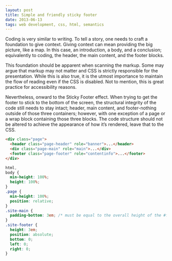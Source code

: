 ```yaml
---
layout: post
title: Simple and friendly sticky footer
date: 2013-06-13
tags: web development, css, html, semantics
---
```


Coding is very similar to writing. To tell a story, one needs to craft a foundation to give context. Giving context can mean providing the big picture, like a map. In this case, an introduction, a body, and a conclusion; equivalently to coding, the header, the main content, and the footer blocks.

This foundation should be apparent when scanning the markup. Some may argue that markup may not matter and CSS is strictly responsible for the presentation. While this is also true, it is the utmost importance to maintain the flow of reading even if the CSS is disabled. Not to mention, this is great practice for accessibility reasons.

Nevertheless, onward to the Sticky Footer effect. When trying to get the footer to stick to the bottom of the screen, the structural integrity of the code still needs to stay intact; header, main content, and footer-nothing outside of those three containers; however, with one exception of a page or a wrap block containing those three blocks. The code structure should not be altered to achieve the appearance of how it’s rendered, leave that to the CSS.

```html
<div class="page">
  <header class="page-header" role="banner">...</header>
  <div class="page-main" role="main">...</div>
  <footer class="page-footer" role="contentinfo">...</footer>
</div>
```

```css
html,
body {
  min-height: 100%;
  height: 100%;
}
.page {
  min-height: 100%;
  position: relative;
}
.site-main {
  padding-bottom: 3em; /* must be equal to the overall height of the #footer */
}
.site-footer {
  height: 3em;
  position: absolute;
  bottom: 0;
  left: 0;
  right: 0;
}
```
